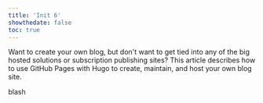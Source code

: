 ```yaml
---
title: 'Init 6'
showthedate: false
toc: true
---
```


Want to create your own blog, but don't want to get tied into any of the big hosted solutions or subscription publishing sites? This article describes how to use GitHub Pages with Hugo to create, maintain, and host your own blog site.
<!--more-->
blash
